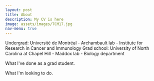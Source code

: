 ```yaml
---
layout: post
title: About
description: My CV is here
image: assets/images/TCM17.jpg
nav-menu: true
---
```


Undergrad: Université de Montréal - Archambault lab - Institute for Research in Cancer and Immunology
Grad school: University of North Carolina at Chapel Hill - Maddox lab - Biology department

What I've done as a grad student.

What I'm looking to do.
